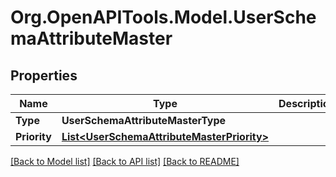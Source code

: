 # Org.OpenAPITools.Model.UserSchemaAttributeMaster

## Properties

Name | Type | Description | Notes
------------ | ------------- | ------------- | -------------
**Type** | **UserSchemaAttributeMasterType** |  | [optional] 
**Priority** | [**List&lt;UserSchemaAttributeMasterPriority&gt;**](UserSchemaAttributeMasterPriority.md) |  | [optional] 

[[Back to Model list]](../README.md#documentation-for-models) [[Back to API list]](../README.md#documentation-for-api-endpoints) [[Back to README]](../README.md)

